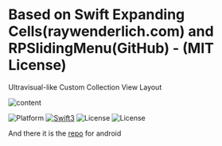 # Based on Swift Expanding Cells(raywenderlich.com) and RPSlidingMenu(GitHub) - (MIT License)
Ultravisual-like Custom Collection View Layout

![content](https://raw.githubusercontent.com/titopalito/Swift-Expanding-Cells/master/Finalstep.gif)

![Platform](https://img.shields.io/badge/platform-iOS-blue.svg?style=flat-square)
[![Swift3](https://img.shields.io/badge/Swift-4.x-orange.svg?style=flat-square)](https://developer.apple.com/swift)
![License](https://img.shields.io/badge/License-MIT-blue.svg?style=flat-square)
![License](https://img.shields.io/badge/cocoapods-not%20implemented-red.svg?style=flat-square)



And there it is the [repo](https://github.com/developer-shivam/FeaturedRecyclerView) for android
